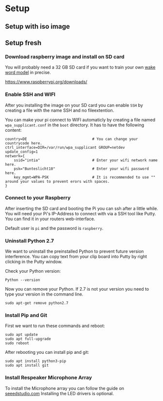 # Setup

## Setup with iso image

## Setup fresh

### Download raspberry image and install on SD card

You will probably need a 32 GB SD card if you want to train your own [wake word model](./pages/mycroft.md) in precise.

https://www.raspberrypi.org/downloads/

### Enable SSH and WIFI

After you installing the image on your SD card you can enable `SSH` by creating a file with the name SSH and no fileextention.

You can make your pi connect to WIFI automaticly by creating a file named `wpa_supplicant.conf` in the `boot` directory.
It has to have the following content:

```
country=DE                              # You can change your countrycode here.
ctrl_interface=DIR=/var/run/wpa_supplicant GROUP=netdev
update_config=1
network={
    ssid="intia"                        # Enter your wifi network name here.
    psk="Bunteslicht10"                 # Enter your wifi password here.
    key_mgmt=WPA-PSK                    # It is recommended to use "" around your values to prevent erors with spaces.
}
```

### Connect to your Raspberry

After inserting the SD card and booting the Pi you can ssh after a little while. You will need your Pi's IP-Address to
connect with via a SSH tool like Putty. You can find it in your routers web-interface. 

Default user is `pi` and the password is `raspberry`.  

### Uninstall Python 2.7

We want to uninstall the preinstalled Python to prevent future version interference. You can copy text from your clip
board into Putty by right clicking in the Putty window.

Check your Python version: 

```
Python --version
```

Now you can remove your Python. If 2.7 is not your version you need to type your version in the command line.

```
sudo apt-get remove python2.7
```

### Install Pip and Git 

First we want to run these commands and reboot:

```
sudo apt update
sudo apt full-upgrade
sudo reboot
```

After rebooting you can install pip and git:

```
sudo apt install python3-pip
sudo apt install git
```

### Install Respeaker Microphone Array

To install the Microphone array you can follow the guide on [seeedstudio.com](https://wiki.seeedstudio.com/ReSpeaker_4_Mic_Array_for_Raspberry_Pi/)
Installing the LED drivers is optional.
